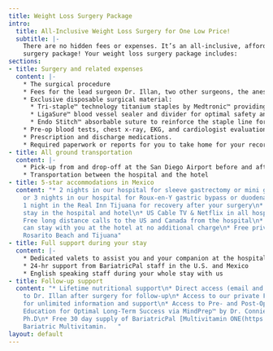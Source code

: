 ```yaml
---
title: Weight Loss Surgery Package
intro:
  title: All-Inclusive Weight Loss Surgery for One Low Price!
  subtitle: |-
    There are no hidden fees or expenses. It’s an all-inclusive, affordable
    surgery package! Your weight loss surgery package includes:
sections:
- title: Surgery and related expenses
  content: |-
    * The surgical procedure
    * Fees for the lead surgeon Dr. Illan, two other surgeons, the anesthesiologist, a doctor, and a surgeon’s assistant or nurse
    * Exclusive disposable surgical material:
      * Tri-staple™ technology titanium staples by Medtronic™ providing outstanding performance for your surgery.
      * LigaSure™ blood vessel sealer and divider for optimal safety and results.
      * Endo Stitch™ absorbable suture to reinforce the staple line for added security and safety.
    * Pre-op blood tests, chest x-ray, EKG, and cardiologist evaluation
    * Prescription and discharge medications.
    * Required paperwork or reports for you to take home for your records and doctors
- title: All ground transportation
  content: |-
    * Pick-up from and drop-off at the San Diego Airport before and after surgery
    * Transportation between the hospital and the hotel
- title: 5-star accommodations in Mexico
  content: "* 2 nights in our hospital for sleeve gastrectomy or mini gastric bypass
    or 3 nights in our hospital for Roux-en-Y gastric bypass or duodenal switch \n*
    1 night in the Real Inn Tijuana for recovery after your surgery\n* Wi-Fi for your
    stay in the hospital and hotel\n* US Cable TV & Netflix in all hospital rooms\n*
    Free long distance calls to the US and Canada from the hospital\n* A companion
    can stay with you at the hotel at no additional charge\n* Free private tour of
    Rosarito Beach and Tijuana"
- title: Full support during your stay
  content: |-
    * Dedicated valets to assist you and your companion at the hospital and hotel
    * 24-hr support from BariatricPal staff in the U.S. and Mexico
    * English speaking staff during your whole stay with us
- title: Follow-up support
  content: "* Lifetime nutritional support\n* Direct access (email and phone number)
    to Dr. Illan after surgery for follow-up\n* Access to our private Facebook group
    for unlimited information and support\n* Access to Pre- and Post-Op Psychological
    Education for Optimal Long-Term Success via MindPrep™ by Dr. Connie Stapleton,
    Ph.D\n* Free 30 day supply of BariatricPal [Multivitamin ONE(https://store.bariatricpal.com/collections/multivitamins/products/bariatricpal-multivitamin-one-1-per-day-bariatric-multivitamin-capsule-with-45mg-iron)
    Bariatric Multivitamin.   "
layout: default
---
```


